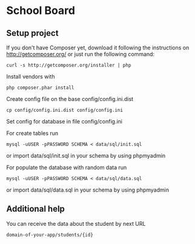 School Board
===================

## Setup project

If you don't have Composer yet, download it following the instructions on http://getcomposer.org/
or just run the following command:

    curl -s http://getcomposer.org/installer | php

Install vendors with

    php composer.phar install

Create config file on the base config/config.ini.dist

    cp config/config.ini.dist config/config.ini

Set config for database in file config/config.ini

For create tables run

    mysql -uUSER -pPASSWORD SCHEMA < data/sql/init.sql

or import data/sql/init.sql in your schema by using phpmyadmin

For populate the database with random data  run

    mysql -uUSER -pPASSWORD SCHEMA < data/sql/data.sql

or import data/sql/data.sql in your schema by using phpmyadmin

## Additional help

You can receive the data about the student by next URL

    domain-of-your-app/students/{id}

